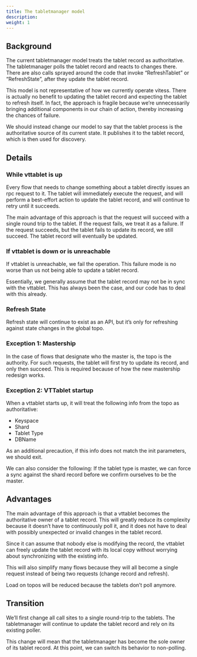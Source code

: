 ```yaml
---
title: The tabletmanager model
description: 
weight: 1
---
```

## Background

The current tabletmanager model treats the tablet record as authoritative. The tabletmanager polls the tablet record and reacts to changes there. There are also calls sprayed around the code that invoke “RefreshTablet” or “RefreshState”, after they update the tablet record.

This model is not representative of how we currently operate vitess. There is actually no benefit to updating the tablet record and expecting the tablet to refresh itself. In fact, the approach is fragile because we’re unnecessarily bringing additional components in our chain of action, thereby increasing the chances of failure.

We should instead change our model to say that the tablet process is the authoritative source of its current state. It publishes it to the tablet record, which is then used for discovery.

## Details

### While vttablet is up

Every flow that needs to change something about a tablet directly issues an rpc request to it. The tablet will immediately execute the request, and will perform a best-effort action to update the tablet record, and will continue to retry until it succeeds.

The main advantage of this approach is that the request will succeed with a single round trip to the tablet. If the request fails, we treat it as a failure. If the request succeeds, but the tablet fails to update its record, we still succeed. The tablet record will eventually be updated.

### If vttablet is down or is unreachable

If vttablet is unreachable, we fail the operation. This failure mode is no worse than us not being able to update a tablet record.

Essentially, we generally assume that the tablet record may not be in sync with the vttablet. This has always been the case, and our code has to deal with this already.

### Refresh State

Refresh state will continue to exist as an API, but it’s only for refreshing against state changes in the global topo.

### Exception 1: Mastership

In the case of flows that designate who the master is, the topo is the authority. For such requests, the tablet will first try to update its record, and only then succeed. This is required because of how the new mastership redesign works.

### Exception 2: VTTablet startup

When a vttablet starts up, it will treat the following info from the topo as authoritative:

* Keyspace
* Shard
* Tablet Type
* DBName

As an additional precaution, if this info does not match the init parameters, we should exit.

We can also consider the following: If the tablet type is master, we can force a sync against the shard record before we confirm ourselves to be the master.

## Advantages

The main advantage of this approach is that a vttablet becomes the authoritative owner of a tablet record. This will greatly reduce its complexity because it doesn’t have to continuously poll it, and it does not have to deal with possibly unexpected or invalid changes in the tablet record.

Since it can assume that nobody else is modifying the record, the vttablet can freely update the tablet record with its local copy without worrying about synchronizing with the existing info.

This will also simplify many flows because they will all become a single request instead of being two requests (change record and refresh).

Load on topos will be reduced because the tablets don’t poll anymore.

## Transition

We’ll first change all call sites to a single round-trip to the tablets. The tabletmanager will continue to update the tablet record and rely on its existing poller.

This change will mean that the tabletmanager has become the sole owner of its tablet record. At this point, we can switch its behavior to non-polling.
